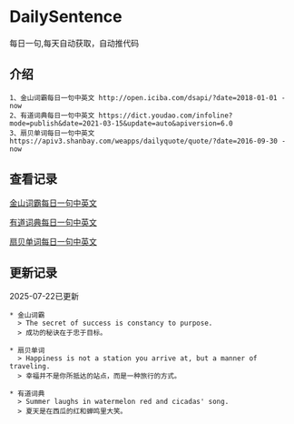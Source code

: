 # DailySentence

每日一句,每天自动获取，自动推代码

## 介绍

```
1、金山词霸每日一句中英文 http://open.iciba.com/dsapi/?date=2018-01-01 - now
2、有道词典每日一句中英文 https://dict.youdao.com/infoline?mode=publish&date=2021-03-15&update=auto&apiversion=6.0
3、扇贝单词每日一句中英文 https://apiv3.shanbay.com/weapps/dailyquote/quote/?date=2016-09-30 - now
```

## 查看记录

[金山词霸每日一句中英文](./data/iciba/)

[有道词典每日一句中英文](./data/youdao/)

[扇贝单词每日一句中英文](./data/shanbay/)

## 更新记录
2025-07-22已更新 
```
* 金山词霸
  > The secret of success is constancy to purpose.
  > 成功的秘诀在于忠于目标。

* 扇贝单词
  > Happiness is not a station you arrive at, but a manner of traveling.
  > 幸福并不是你所抵达的站点，而是一种旅行的方式。

* 有道词典
  > Summer laughs in watermelon red and cicadas' song.
  > 夏天是在西瓜的红和蝉鸣里大笑。

```
